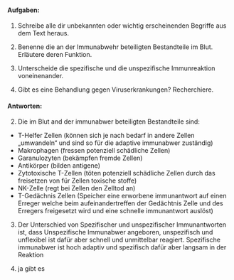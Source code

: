 #### Aufgaben:

1. Schreibe alle dir unbekannten oder wichtig erscheinenden Begriffe aus dem
Text heraus.

2. Benenne die an der Immunabwehr beteiligten Bestandteile im Blut. Erläutere deren Funktion.

3. Unterscheide die spezifische und die unspezifische Immunreaktion voneinenander.

4. Gibt es eine Behandlung gegen Viruserkrankungen? Recherchiere.

#### Antworten:

2. Die im Blut and der immunabwer beteiligten Bestandteile sind:
- T-Helfer Zellen (können sich je nach bedarf in andere Zellen „umwandeln“ und sind so für die adaptive immunabwer zuständig)
- Makrophagen (fressen potenziell schädliche Zellen)
- Garanulozyten (bekämpfen fremde Zellen)
- Antikörper (bilden antigene)
- Zytotoxische T-Zellen (töten potenziell schädliche Zellen durch das freisetzen von für Zellen toxische stoffe)
- NK-Zelle (regt bei Zellen den Zelltod an)
- T-Gedächnis Zellen (Speicher eine erworbene immunantwort auf einen Erreger welche beim aufeinandertreffen der Gedächtnis Zelle und des Erregers freigesetzt wird und eine schnelle immunantwort auslöst)

3.  Der Unterschied von Spezifischer und unspezifischer Immunantworten ist, dass Unspezifische Immunabwer angeboren, unspezifisch und unflexibel ist dafür aber schnell und unmittelbar reagiert. Spezifische immunabwer ist hoch adaptiv und spezifisch dafür aber langsam in der Reaktion 

4. ja gibt es 